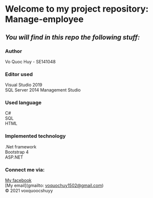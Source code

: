 # Welcome to my project repository: Manage-employee
## *_You will find in this repo the following stuff:_*
### Author
Vo Quoc Huy - SE141048

### Editor used
Visual Studio 2019 <br>
SQL Server 2014 Management Studio <br>
### Used language
C# <br>
SQL <br>
HTML <br>
### Implemented technology
.Net framework <br>
Bootstrap 4 <br>
ASP.NET

### Connect me via:
[My facebook](https://facebook.com/voxquoocshuyy)  
[My email](gmailto: voquochuy1502@gmail.com)<br>
© 2021 voxquoocshuyy
